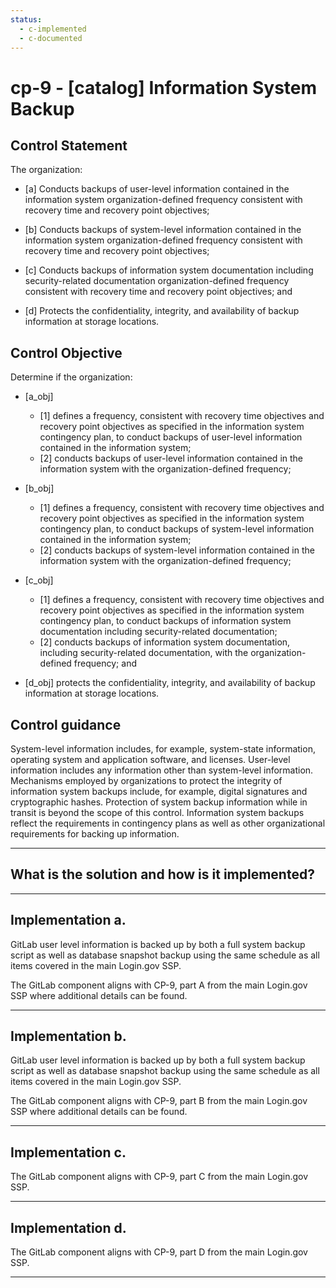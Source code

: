 ```yaml
---
status:
  - c-implemented
  - c-documented
---
```


# cp-9 - \[catalog\] Information System Backup

## Control Statement

The organization:

- \[a\] Conducts backups of user-level information contained in the information system organization-defined frequency consistent with recovery time and recovery point objectives;

- \[b\] Conducts backups of system-level information contained in the information system organization-defined frequency consistent with recovery time and recovery point objectives;

- \[c\] Conducts backups of information system documentation including security-related documentation organization-defined frequency consistent with recovery time and recovery point objectives; and

- \[d\] Protects the confidentiality, integrity, and availability of backup information at storage locations.

## Control Objective

Determine if the organization:

- \[a_obj\]

  - \[1\] defines a frequency, consistent with recovery time objectives and recovery point objectives as specified in the information system contingency plan, to conduct backups of user-level information contained in the information system;
  - \[2\] conducts backups of user-level information contained in the information system with the organization-defined frequency;

- \[b_obj\]

  - \[1\] defines a frequency, consistent with recovery time objectives and recovery point objectives as specified in the information system contingency plan, to conduct backups of system-level information contained in the information system;
  - \[2\] conducts backups of system-level information contained in the information system with the organization-defined frequency;

- \[c_obj\]

  - \[1\] defines a frequency, consistent with recovery time objectives and recovery point objectives as specified in the information system contingency plan, to conduct backups of information system documentation including security-related documentation;
  - \[2\] conducts backups of information system documentation, including security-related documentation, with the organization-defined frequency; and

- \[d_obj\] protects the confidentiality, integrity, and availability of backup information at storage locations.

## Control guidance

System-level information includes, for example, system-state information, operating system and application software, and licenses. User-level information includes any information other than system-level information. Mechanisms employed by organizations to protect the integrity of information system backups include, for example, digital signatures and cryptographic hashes. Protection of system backup information while in transit is beyond the scope of this control. Information system backups reflect the requirements in contingency plans as well as other organizational requirements for backing up information.

______________________________________________________________________

## What is the solution and how is it implemented?

______________________________________________________________________

## Implementation a.

GitLab user level information is backed up by both a full system
backup script as well as database snapshot backup using the same schedule as all items covered in the main Login.gov SSP.

The GitLab component aligns with CP-9, part A from the main Login.gov SSP where additional details can be found.

______________________________________________________________________

## Implementation b.

GitLab user level information is backed up by both a full system
backup script as well as database snapshot backup using the same schedule as all items covered in the main Login.gov SSP.

The GitLab component aligns with CP-9, part B from the main Login.gov SSP where additional details can be found.

______________________________________________________________________

## Implementation c.

The GitLab component aligns with CP-9, part C from the main Login.gov SSP.

______________________________________________________________________

## Implementation d.

The GitLab component aligns with CP-9, part D from the main Login.gov SSP.

______________________________________________________________________
